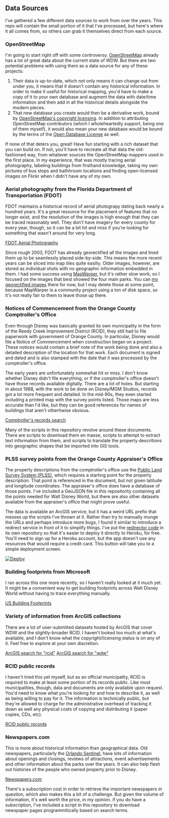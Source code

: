 ## Data Sources

I've gathered a few different data sources to work from over the years. This repo will contain the small portion of it that I've processed, but here's where it all comes from, so others can grab it themselves direct from each source.

### OpenStreetMap

I'm going to start right off with some controversy. [OpenStreetMap](https://openstreetmap.org/) already has a lot of great data about the current state of WDW. But there are two potential problems with using them as a data source for any of these projects:

1. Their data is up-to-date, which not only means it can change out from under you, it means that it doesn't contain any historical information. In order to make it useful for historical mapping, you'd have to make a copy of it to your own database and augment the data with date/time information and then add in all the historical details alongside the modern pieces.
2. That new database you create would then be a derivative work, bound by [OpenStreetMap's copyright licensing](https://www.openstreetmap.org/copyright). In addition to attributing OpenStreetMap contributors (which I wholeheartedly support, being one of them myself), it would also mean your new database would be bound by the terms of the [Open Database License](https://opendatacommons.org/licenses/odbl/) as well.

If none of that deters you, great! Have fun starting with a rich dataset that you can build on. If not, you'll have to recreate all that data the old-fashioned way, from whatever sources the OpenStreetMap mappers used in the first place. In my experience, that was mostly tracing aerial photography, labeling buildings from firsthand knowledge, taking my own pictures of bus stops and bathhroom locations and finding open-licensed images on Flickr when I didn't have any of my own.

### Aerial photography from the Florida Department of Transportation (FDOT)

FDOT maintains a historical record of aerial photograpy dating back nearly a hundred years. It's a great resource for the placement of features that no longer exist, and the resolution of the images is high enough that they can be traced reasonably well. They don't have imagery for every county for every year, though, so it can be a bit hit and miss if you're looking for something that wasn't around for very long.

[FDOT Aerial Photography](https://www.fdot.gov/gis/aerialmain.shtm)

Since rough 2003, FDOT has already georectified all the images and lined them up to be seamlessly placed side-by-side. This means the more recent years can be sliced into map tiles quite easiliy. Older images, however, are stored as individual shots with no geographic information embedded in them. I had some success using [MapWarper](https://mapwarper.net/), but it's rather slow work, so I focused on the images that best showed the four main parks. You can [my georectified images](https://mapwarper.net/users/746) there for now, but I may delete those at some point, because MapWarper is a community project using a ton of disk space, so it's not really fair to them to leave those up there.

### Notices of Commencement from the Orange County Comptroller's Office

Even through Disney was basically granted its own municipality in the form of the Reedy Creek Improvement District (RCID), they still had to file paperwork with government of Orange County. In particular, Disney would file a Notice of Commencement when construction began on a project. These notices would contain a brief note of the work being done and also a detailed description of the location for that work. Each document is signed and dated and is also stamped with the date that it was processed by the comptroller's office.

The early years are unfortunately somewhat hit or miss. I don't know whether Disney didn't file everything, or if the comptroller's office doesn't have those records available digitally. There are a lot of holes. But starting in about 1988, with the work to be done on Disney/MGM Studios, records got a lot more frequent and detailed. In the mid-90s, they even started including a printed map with the survey points listed. Those maps are less accurate than I'd like, but they can be good references for names of buildings that aren't otherhwise obvious.

[Comptroller's records search](https://or.occompt.com/recorder/web/)

Many of the scripts in this repository revolve around these documents. There are scripts to download them en masse, scripts to attempt to extract text information from them, and scripts to translate the property descritions into geographic shapes that be imported into GIS tools.

### PLSS survey points from the Orange County Appraiser's Office

The property descriptions from the comptroller's office use the [Public Land Survey System (PLSS)](https://en.wikipedia.org/wiki/Public_Land_Survey_System), which requires a starting point for the property description. That point is referenced in the document, but not given latitude and longitude coordinates. The appraiser's office does have a database of those points. I've included a GeoJSON file in this repositority containing all the points needed for Walt Disney World, but there are also other datasets available from the appraiser's office that might prove useful.

The data is available an ArcGIS service, but it has a weird URL prefix that messes up the scripts I've thrown at it. Rather than try to manually munge the URLs and perhaps introduce more bugs, I found it similar to introduce a redirect service in front of it to simplify things. I've put the [redirector code](https://github.com/gulopine/redirector) in its own repository so that it's easier to deploy it directly to Heroku, for free. You'll need to sign up for a Heroku account, but the app doesn't use any resources that would require a credit card. This button will take you to a simple deployment screen.

[![Deploy](https://www.herokucdn.com/deploy/button.svg)](https://heroku.com/deploy?template=https://github.com/gulopine/redirector&env[INITIAL_REDIRECT]=/arcgis/rest/services/&env[REMOTE_BASE]=https://maps.ocpafl.org/Proxy/proxy.ashx?https://gisapp2.ocpafl.org)

### Building footprints from Microsoft

I ran across this one more recently, so I haven't really looked at it much yet. It might be a convenient way to get building footprints across Walt Disney World without having to trace everything manually.

[US Building Footprints](https://github.com/Microsoft/USBuildingFootprints)

### Variety of information from ArcGIS collections

There are a lot of user-submitted datasets hosted by ArcGIS that cover WDW and the slightly-broader RCID. I haven't looked too much at what's available, and I don't know what the copyright/licensing status is on any of it. Feel free to explore at your own discretion.

[ArcGIS search for "rcid"](https://www.arcgis.com/home/search.html?q=rcid)
[ArcGIS search for "wdw"](https://www.arcgis.com/home/search.html?q=wdw)

### RCID public records

I haven't tried this yet myself, but as an official municipality, RCID is required to make at least some portion of its records public. Like most municipalities, though, data and documents are only available upon request. You'd need to know what you're looking for and how to describe it, as well as being willing to pay for it. The information is technically public, but they're allowed to charge for the administrative overhead of tracking it down as well any physical costs of copying and distributing it (paper copies, CDs, etc).

[RCID public records](https://www.rcid.org/publicrecords/)

### Newspapers.com

This is more about historical information than geographical data. Old newspapers, particularly the [Orlando Sentinel](https://www.newspapers.com/paper/the-orlando-sentinel/4644/), have lots of information about openings and closings, reviews of attractions, event advertisements and other information about the parks over the years. It can also help flesh out histories of the people who owned property prior to Disney.

[Newspapers.com](https://newspapers.com/)

There's a subscription cost in order to retrieve the important newspapers in question, which also makes this a bit of a challenge. But given the volume of information, it's well worth the price, in my opinion. if you do have a subscription, I've included a script in this repository to download newspaper pages programmitically based on search terms.

